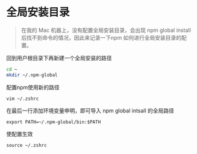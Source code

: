 # 全局安装目录

> 在我的 Mac 机器上，没有配置全局安装目录，会出现 npm global install 后找不到命令的情况，因此来记录一下npm 如何进行全局安装目录的配置。

回到用户根目录下再新建一个全局安装的路径

```bash
cd ~
mkdir ~/.npm-global
```

配置npm使用新的路径

```text
vim ~/.zshrc
```

在最后一行添加环境变量申明，即可导入 npm global intsall 的全局路径

```text
export PATH=~/.npm-global/bin:$PATH
```

使配置生效

```text
source ~/.zshrc
```

